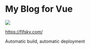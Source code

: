 # My Blog for Vue

![](https://github.com/fifsky/blog/workflows/blog/badge.svg)

https://fifsky.com/

Automatic build, automatic deployment